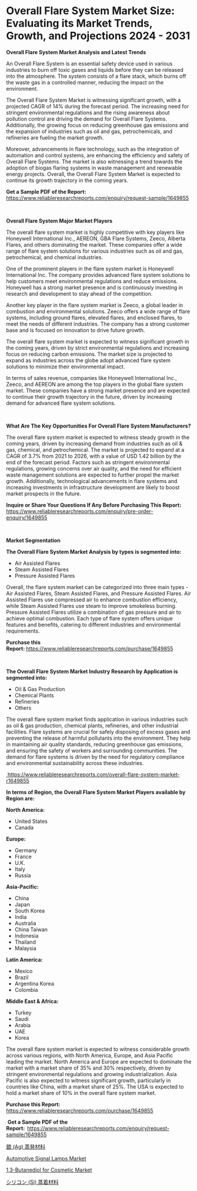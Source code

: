 <p><h1>Overall Flare System Market Size: Evaluating its Market Trends, Growth, and Projections 2024 - 2031</h1></p><p><strong>Overall Flare System Market Analysis and Latest Trends</strong></p>
<p><p>An Overall Flare System is an essential safety device used in various industries to burn off toxic gases and liquids before they can be released into the atmosphere. The system consists of a flare stack, which burns off the waste gas in a controlled manner, reducing the impact on the environment.</p><p>The Overall Flare System Market is witnessing significant growth, with a projected CAGR of 14% during the forecast period. The increasing need for stringent environmental regulations and the rising awareness about pollution control are driving the demand for Overall Flare Systems. Additionally, the growing focus on reducing greenhouse gas emissions and the expansion of industries such as oil and gas, petrochemicals, and refineries are fueling the market growth.</p><p>Moreover, advancements in flare technology, such as the integration of automation and control systems, are enhancing the efficiency and safety of Overall Flare Systems. The market is also witnessing a trend towards the adoption of biogas flaring systems in waste management and renewable energy projects. Overall, the Overall Flare System Market is expected to continue its growth trajectory in the coming years.</p></p>
<p><strong>Get a Sample PDF of the Report:&nbsp;</strong> <a href="https://www.reliableresearchreports.com/enquiry/request-sample/1649855">https://www.reliableresearchreports.com/enquiry/request-sample/1649855</a></p>
<p>&nbsp;</p>
<p><strong>Overall Flare System Major Market Players</strong></p>
<p><p>The overall flare system market is highly competitive with key players like Honeywell International Inc., AEREON, GBA Flare Systems, Zeeco, Alberta Flares, and others dominating the market. These companies offer a wide range of flare system solutions for various industries such as oil and gas, petrochemical, and chemical industries.</p><p>One of the prominent players in the flare system market is Honeywell International Inc. The company provides advanced flare system solutions to help customers meet environmental regulations and reduce emissions. Honeywell has a strong market presence and is continuously investing in research and development to stay ahead of the competition.</p><p>Another key player in the flare system market is Zeeco, a global leader in combustion and environmental solutions. Zeeco offers a wide range of flare systems, including ground flares, elevated flares, and enclosed flares, to meet the needs of different industries. The company has a strong customer base and is focused on innovation to drive future growth.</p><p>The overall flare system market is expected to witness significant growth in the coming years, driven by strict environmental regulations and increasing focus on reducing carbon emissions. The market size is projected to expand as industries across the globe adopt advanced flare system solutions to minimize their environmental impact.</p><p>In terms of sales revenue, companies like Honeywell International Inc., Zeeco, and AEREON are among the top players in the global flare system market. These companies have a strong market presence and are expected to continue their growth trajectory in the future, driven by increasing demand for advanced flare system solutions.</p></p>
<p>&nbsp;</p>
<p><strong>What Are The Key Opportunities For Overall Flare System Manufacturers?</strong></p>
<p><p>The overall flare system market is expected to witness steady growth in the coming years, driven by increasing demand from industries such as oil & gas, chemical, and petrochemical. The market is projected to expand at a CAGR of 3.7% from 2021 to 2026, with a value of USD 1.42 billion by the end of the forecast period. Factors such as stringent environmental regulations, growing concerns over air quality, and the need for efficient waste management solutions are expected to further propel the market growth. Additionally, technological advancements in flare systems and increasing investments in infrastructure development are likely to boost market prospects in the future.</p></p>
<p><strong>Inquire or Share Your Questions If Any Before Purchasing This Report:</strong> <a href="https://www.reliableresearchreports.com/enquiry/pre-order-enquiry/1649855">https://www.reliableresearchreports.com/enquiry/pre-order-enquiry/1649855</a></p>
<p>&nbsp;</p>
<p><strong>Market Segmentation</strong></p>
<p><strong>The Overall Flare System Market Analysis by types is segmented into:</strong></p>
<p><ul><li>Air Assisted Flares</li><li>Steam Assisted Flares</li><li>Pressure Assisted Flares</li></ul></p>
<p><p>Overall, the flare system market can be categorized into three main types - Air Assisted Flares, Steam Assisted Flares, and Pressure Assisted Flares. Air Assisted Flares use compressed air to enhance combustion efficiency, while Steam Assisted Flares use steam to improve smokeless burning. Pressure Assisted Flares utilize a combination of gas pressure and air to achieve optimal combustion. Each type of flare system offers unique features and benefits, catering to different industries and environmental requirements.</p></p>
<p><strong>Purchase this Report:&nbsp;</strong><a href="https://www.reliableresearchreports.com/purchase/1649855">https://www.reliableresearchreports.com/purchase/1649855</a></p>
<p>&nbsp;</p>
<p><strong>The Overall Flare System Market Industry Research by Application is segmented into:</strong></p>
<p><ul><li>Oil & Gas Production</li><li>Chemical Plants</li><li>Refineries</li><li>Others</li></ul></p>
<p><p>The overall flare system market finds application in various industries such as oil & gas production, chemical plants, refineries, and other industrial facilities. Flare systems are crucial for safely disposing of excess gases and preventing the release of harmful pollutants into the environment. They help in maintaining air quality standards, reducing greenhouse gas emissions, and ensuring the safety of workers and surrounding communities. The demand for flare systems is driven by the need for regulatory compliance and environmental sustainability across these industries.</p></p>
<p><a href="https://www.reliableresearchreports.com/overall-flare-system-market-r1649855">&nbsp;https://www.reliableresearchreports.com/overall-flare-system-market-r1649855</a></p>
<p><strong>In terms of Region, the Overall Flare System Market Players available by Region are:</strong></p>
<p>
    <p> <strong> North America: </strong>
        <ul>
            <li>United States</li>
            <li>Canada</li>
        </ul>
        </p> 
    <p> <strong> Europe: </strong>
        <ul>
            <li>Germany</li>
            <li>France</li>
            <li>U.K.</li>
            <li>Italy</li>
            <li>Russia</li>
        </ul>
        </p> 
    <p> <strong> Asia-Pacific: </strong>
        <ul>
            <li>China</li>
            <li>Japan</li>
            <li>South Korea</li>
            <li>India</li>
            <li>Australia</li>
            <li>China Taiwan</li>
            <li>Indonesia</li>
            <li>Thailand</li>
            <li>Malaysia</li>
        </ul>
        </p> 
    <p> <strong> Latin America: </strong>
        <ul>
            <li>Mexico</li>
            <li>Brazil</li>
            <li>Argentina Korea</li>
            <li>Colombia</li>
        </ul>
        </p> 
    <p> <strong> Middle East & Africa: </strong>
        <ul>
            <li>Turkey</li>
            <li>Saudi</li>
            <li>Arabia</li>
            <li>UAE</li>
            <li>Korea</li>
        </ul>
    </p>
    </p>
<p><p>The overall flare system market is expected to witness considerable growth across various regions, with North America, Europe, and Asia Pacific leading the market. North America and Europe are expected to dominate the market with a market share of 35% and 30% respectively, driven by stringent environmental regulations and growing industrialization. Asia Pacific is also expected to witness significant growth, particularly in countries like China, with a market share of 25%. The USA is expected to hold a market share of 10% in the overall flare system market.</p></p>
<p><strong>Purchase this Report: </strong><a href="https://www.reliableresearchreports.com/purchase/1649855">https://www.reliableresearchreports.com/purchase/1649855</a></p>
<p>&nbsp;<strong>Get a Sample PDF of the Report:&nbsp;&nbsp;</strong><a href="https://www.reliableresearchreports.com/enquiry/request-sample/1649855">https://www.reliableresearchreports.com/enquiry/request-sample/1649855</a></p>
<p><strong></strong></p>
<p><p><a href="https://github.com/AbigaleHuel/Market-Research-Report-List-1/blob/main/656421193818.md">銀 (Ag) 蒸発材料</a></p><p><a href="https://github.com/MyrticeDare2023/Market-Research-Report-List-1/blob/main/automotive-signal-lamps-market.md">Automotive Signal Lamps Market</a></p><p><a href="https://github.com/AKSHATREPORTPRIME/Market-Research-Report-List-4/blob/main/13-butanediol-for-cosmetic-market.md">1,3-Butanediol for Cosmetic Market</a></p><p><a href="https://github.com/AdellaPrice2023/Market-Research-Report-List-1/blob/main/870654393817.md">シリコン (Si) 蒸着材料</a></p></p>
